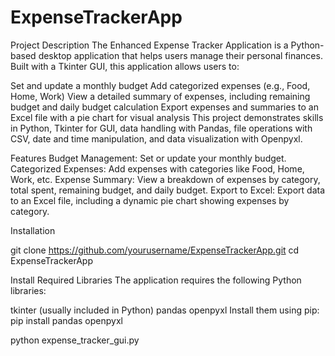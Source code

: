 # ExpenseTrackerApp

Project Description
The Enhanced Expense Tracker Application is a Python-based desktop application that helps users manage their personal finances. Built with a Tkinter GUI, this application allows users to:

Set and update a monthly budget
Add categorized expenses (e.g., Food, Home, Work)
View a detailed summary of expenses, including remaining budget and daily budget calculation
Export expenses and summaries to an Excel file with a pie chart for visual analysis
This project demonstrates skills in Python, Tkinter for GUI, data handling with Pandas, file operations with CSV, date and time manipulation, and data visualization with Openpyxl.

Features
Budget Management: Set or update your monthly budget.
Categorized Expenses: Add expenses with categories like Food, Home, Work, etc.
Expense Summary: View a breakdown of expenses by category, total spent, remaining budget, and daily budget.
Export to Excel: Export data to an Excel file, including a dynamic pie chart showing expenses by category.

Installation

git clone https://github.com/yourusername/ExpenseTrackerApp.git
cd ExpenseTrackerApp

Install Required Libraries The application requires the following Python libraries:

tkinter (usually included in Python)
pandas
openpyxl
Install them using pip:
pip install pandas openpyxl

python expense_tracker_gui.py
